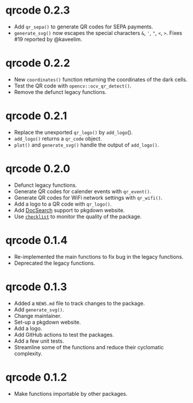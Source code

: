 # qrcode 0.2.3

* Add `qr_sepa()` to generate QR codes for SEPA payments.
* `generate_svg()` now escapes the special characters `&`, `'`, `"`, `<`, `>`.
  Fixes #19 reported by @kaveelim.

# qrcode 0.2.2

* New `coordinates()` function returning the coordinates of the dark cells.
* Test the QR code with `opencv::ocv_qr_detect()`.
* Remove the defunct legacy functions.

# qrcode 0.2.1

* Replace the unexported `qr_logo()` by `add_logo`().
* `add_logo()` returns a `qr_code` object.
* `plot()` and `generate_svg()` handle the output of `add_logo()`.

# qrcode 0.2.0

* Defunct legacy functions.
* Generate QR codes for calender events with `qr_event()`.
* Generate QR codes for WiFi network settings with `qr_wifi()`.
* Add a logo to a QR code with `qr_logo()`.
* Add [DocSearch](https://docsearch.algolia.com/) support to pkgdown website.
* Use [`checklist`](https://inbo.github.io/checklist/) to monitor the quality of
  the package.

# qrcode 0.1.4

* Re-implemented the main functions to fix bug in the legacy functions.
* Deprecated the legacy functions.

# qrcode 0.1.3

* Added a `NEWS.md` file to track changes to the package.
* Add `generate_svg()`.
* Change maintainer.
* Set-up a pkgdown website.
* Add a logo.
* Add GitHub actions to test the packages.
* Add a few unit tests.
* Streamline some of the functions and reduce their cyclomatic complexity.

# qrcode 0.1.2

* Make functions importable by other packages.
